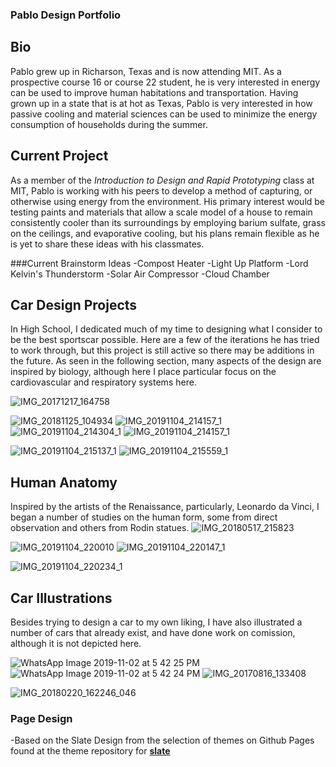 ### Pablo Design Portfolio
## Bio
Pablo grew up in Richarson, Texas and is now attending MIT. As a prospective course 16 or course 22 student,
he is very interested in energy can be used to improve human habitations and transportation. Having grown up in
a state that is at hot as Texas, Pablo is very interested in how passive cooling and material sciences can
be used to minimize the energy consumption of households during the summer.

## Current Project
As a member of the _Introduction to Design and Rapid Prototyping_ class at MIT, Pablo is working with his peers to 
develop a method of capturing, or otherwise using energy from the environment. His primary interest would be testing
paints and materials that allow a scale model of a house to remain consistently cooler than its surroundings by employing barium
sulfate, grass on the ceilings, and evaporative cooling, but his plans remain flexible as he is yet to share these ideas with his classmates.

###Current Brainstorm Ideas
-Compost Heater
-Light Up Platform
-Lord Kelvin's Thunderstorm
-Solar Air Compressor
-Cloud Chamber



## Car Design Projects
In High School, I dedicated much of my time to designing what I consider to be the best sportscar possible. Here are a few of the iterations
he has tried to work through, but this project is still active so there may be additions in the future. As seen in the following section, many aspects of the design are inspired by biology, although here I place particular focus on the cardiovascular and respiratory systems here.


![IMG_20171217_164758](https://user-images.githubusercontent.com/90800298/133950299-6e2de63c-44bd-4f93-af16-a6f2a8778203.jpg)


![IMG_20181125_104934](https://user-images.githubusercontent.com/90800298/133950224-35cc7b0a-0dea-495d-a8ae-a7fa4332e712.jpg)
![IMG_20191104_214157_1](https://user-images.githubusercontent.com/90800298/133950116-2d76ab02-528a-46bb-acc2-2034e4aeacaa.jpg)
![IMG_20191104_214304_1](https://user-images.githubusercontent.com/90800298/133950231-47efc970-78a2-4309-a81f-1f1884507f76.jpg)
![IMG_20191104_214157_1](https://user-images.githubusercontent.com/90800298/133950235-036bada8-f5f9-4866-bb8d-c8de140f8f07.jpg)

![IMG_20191104_215137_1](https://user-images.githubusercontent.com/90800298/133950239-a2f5672b-f225-476d-b2ad-010def3a16be.jpg)
![IMG_20191104_215559_1](https://user-images.githubusercontent.com/90800298/133950243-c55e72c7-10aa-414d-8b42-d5e6e3470b76.jpg)

## Human Anatomy
Inspired by the artists of the Renaissance, particularly, Leonardo da Vinci, I began a number of studies on the human form, some from
direct observation and others from Rodin statues.
![IMG_20180517_215823](https://user-images.githubusercontent.com/90800298/133950316-a32b9df8-fc8d-49a0-8b44-c1be97d75d91.jpg)

![IMG_20191104_220010](https://user-images.githubusercontent.com/90800298/133950253-9649a6ba-3075-4cdc-b569-3e29e79b2c30.jpg)
![IMG_20191104_220147_1](https://user-images.githubusercontent.com/90800298/133950261-c6f8ed39-bb19-4834-b12c-335e13035c7f.jpg)


![IMG_20191104_220234_1](https://user-images.githubusercontent.com/90800298/133950264-f8e32486-0cc8-47d0-8cba-f114e41c36f6.jpg)
## Car Illustrations
Besides trying to design a car to my own liking, I have also illustrated a number of cars that already exist, and have done work on comission, although it is not depicted here.

![WhatsApp Image 2019-11-02 at 5 42 25 PM](https://user-images.githubusercontent.com/90800298/133950275-e0def994-036f-4abc-bb8a-29f5d73f8b36.jpeg)
![WhatsApp Image 2019-11-02 at 5 42 24 PM](https://user-images.githubusercontent.com/90800298/133950283-a8446652-f971-40eb-91b6-c581c59420bb.jpeg)
![IMG_20170816_133408](https://user-images.githubusercontent.com/90800298/133950292-c20a9572-5a9b-4281-b87f-22cf1a958323.jpg)

![IMG_20180220_162246_046](https://user-images.githubusercontent.com/90800298/133950312-9def02be-20fa-49dc-be8c-b70809aeb1a4.jpg)



### Page Design
-Based on the Slate Design from the selection of themes on Github Pages found at the theme repository for [**slate**](https://github.com/pages-themes/slate)
